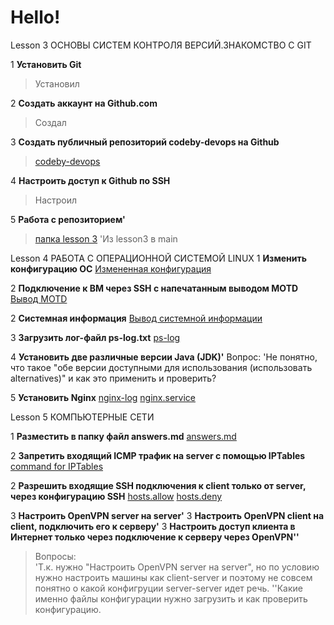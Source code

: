 # Hello!

Lesson 3
ОСНОВЫ СИСТЕМ КОНТРОЛЯ ВЕРСИЙ.ЗНАКОМСТВО С GIT

1 **Установить Git**
> Установил

2 **Создать аккаунт на Github.com**
> Создал

3 **Создать публичный репозиторий codeby-devops на Github**
> [codeby-devops](https://github.com/isnet7788/codeby-devops/)

4 **Настроить доступ к Github по SSH**
> Настроил

5 **Работа с репозиторием'**
> [папка lesson 3](https://github.com/isnet7788/codeby-devops/tree/main/lesson3)
'Из lesson3 в main

Lesson 4
РАБОТА С ОПЕРАЦИОННОЙ СИСТЕМОЙ LINUX
1 **Изменить конфигурацию ОС**
[Измененная конфигурация](https://github.com/isnet7788/codeby-devops/blob/main/lesson4/1_tsk)

2 **Подключение к ВМ через SSH с напечатанным выводом MOTD**
[Вывод MOTD](https://github.com/isnet7788/codeby-devops/blob/main/lesson4/2_tsk)

2 **Системная информация**
[Вывод системной информации](https://github.com/isnet7788/codeby-devops/blob/main/lesson4/2_tsk)

3 **Загрузить лог-файл ps-log.txt**
[ps-log](https://github.com/isnet7788/codeby-devops/blob/main/lesson4/ps-log.txt)

4 **Установить две различные версии Java (JDK)'**
 Вопрос: 'Не понятно, что такое "обе версии доступными для использования (использовать alternatives)" и как это применить и проверить?

5 **Установить Nginx**
[nginx-log](https://github.com/isnet7788/codeby-devops/blob/main/lesson4/nginx-log.txt)
[nginx.service](https://github.com/isnet7788/codeby-devops/blob/main/lesson4/nginx.service)

Lesson 5
КОМПЬЮТЕРНЫЕ СЕТИ

1 **Разместить в папку файл answers.md**
[answers.md](https://github.com/isnet7788/codeby-devops/blob/main/lesson5/answers.md)

2 **Запретить входящий ICMP трафик на server с помощью IPTables**
[command for IPTables](https://github.com/isnet7788/codeby-devops/blob/main/lesson5/2_ip_tables)

2 **Разрешить входящие SSH подключения к client только от server, через конфигурацию SSH**
[hosts.allow](https://github.com/isnet7788/codeby-devops/blob/main/lesson5/2_hosts.allow)
[hosts.deny](https://github.com/isnet7788/codeby-devops/blob/main/lesson5/2_hosts.deny)

3 **Настроить OpenVPN server на server'**
3 **Настроить OpenVPN client на client, подключить его к серверу'**
3 **Настроить доступ клиента в Интернет только через подключение к серверу через OpenVPN''**
> Вопросы:  
> 'Т.к. нужно "Настроить OpenVPN server на server", но по условию нужно настроить машины как client-server и поэтому не совсем понятно о какой конфигруции server-server идет речь.
> ''Какие именно файлы конфигурации нужно загрузить и как проверить конфигурацию.

